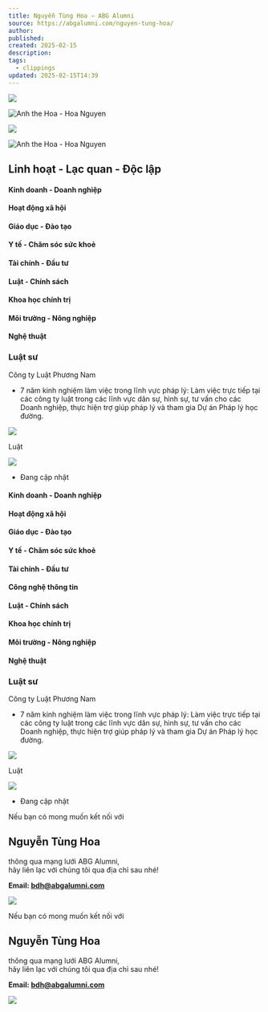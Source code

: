 ```yaml
---
title: Nguyễn Tùng Hoa – ABG Alumni
source: https://abgalumni.com/nguyen-tung-hoa/
author: 
published: 
created: 2025-02-15
description: 
tags:
  - clippings
updated: 2025-02-15T14:39
---
```

![](https://abgalumni.com/wp-content/uploads/2021/10/1-1.png)

![Anh the Hoa - Hoa Nguyen](https://abgalumni.com/wp-content/uploads/elementor/thumbs/Anh-the-Hoa-Hoa-Nguyen-qsy2fsfn401v8f4esgshavcfag8unt6q09m25rypsk.jpg "Anh the Hoa – Hoa Nguyen")

![](https://abgalumni.com/wp-content/uploads/2021/10/1-1.png)

![Anh the Hoa - Hoa Nguyen](https://abgalumni.com/wp-content/uploads/elementor/thumbs/Anh-the-Hoa-Hoa-Nguyen-qsy2fsfn401v8f4esgshavcfag8unt6q09m25rypsk.jpg "Anh the Hoa – Hoa Nguyen")

## Linh hoạt - Lạc quan - Độc lập

#### Kinh doanh - Doanh nghiệp

#### Hoạt động xã hội​

#### Giáo dục - Đào tạo​

#### Y tế - Chăm sóc sức khoẻ​

#### Tài chính - Đầu tư​

#### Luật - Chính sách​

#### Khoa học chính trị​

#### Môi trường - Nông nghiệp​

#### Nghệ thuật​

### Luật sư

Công ty Luật Phương Nam

- 7 năm kinh nghiệm làm việc trong lĩnh vực pháp lý: Làm việc trực tiếp tại các công ty luật trong các lĩnh vực dân sự, hình sự, tư vấn cho các Doanh nghiệp, thực hiện trợ giúp pháp lý và tham gia Dự án Pháp lý học đường.

![](https://abgalumni.com/wp-content/uploads/2021/10/Image-Left.png)

Luật

![](https://abgalumni.com/wp-content/uploads/2021/10/Image-Right.png)

- Đang cập nhật

#### Kinh doanh - Doanh nghiệp

#### Hoạt động xã hội

#### Giáo dục - Đào tạo

#### Y tế - Chăm sóc sức khoẻ

#### Tài chính - Đầu tư

#### Công nghệ thông tin

#### Luật - Chính sách​

#### Khoa học chính trị

#### Môi trường - Nông nghiệp

#### Nghệ thuật

### Luật sư

Công ty Luật Phương Nam

- 7 năm kinh nghiệm làm việc trong lĩnh vực pháp lý: Làm việc trực tiếp tại các công ty luật trong các lĩnh vực dân sự, hình sự, tư vấn cho các Doanh nghiệp, thực hiện trợ giúp pháp lý và tham gia Dự án Pháp lý học đường.

![](https://abgalumni.com/wp-content/uploads/2021/10/Image-Left.png)

Luật

![](https://abgalumni.com/wp-content/uploads/2021/10/Image-Right.png)

- Đang cập nhật

Nếu bạn có mong muốn kết nối với

## Nguyễn Tùng Hoa

thông qua mạng lưới ABG Alumni,  
hãy liên lạc với chúng tôi qua địa chỉ sau nhé!

**Email: bdh@abgalumni.com**

![](https://abgalumni.com/wp-content/uploads/2021/11/65-Nguyen-Tung-Hoa-768x543.png)

Nếu bạn có mong muốn kết nối với

## Nguyễn Tùng Hoa

thông qua mạng lưới ABG Alumni,  
hãy liên lạc với chúng tôi qua địa chỉ sau nhé!

**Email: bdh@abgalumni.com**

![](https://abgalumni.com/wp-content/uploads/2021/11/65-Nguyen-Tung-Hoa-768x543.png)